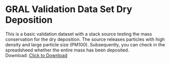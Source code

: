 # GRAL Validation Data Set Dry Deposition<br>
This is a basic validation dataset with a stack source testing the mass conservation for the dry deposition. The source releases particles with high density and large particle size (PM100). Subsequently, you can check in the spreadsheed whether the entire mass has been deposited.<br>
Download: <a href="DepositionMassConservation.7z" download>Click to Download</a>

